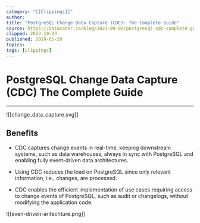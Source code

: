```yaml
---
category: "[[Clippings]]"
author: 
title: "PostgreSQL Change Data Capture (CDC): The Complete Guide"
source: https://datacater.io/blog/2021-09-02/postgresql-cdc-complete-guide.html
clipped: 2023-10-23
published: 2019-05-20
topics: 
tags: [clippings]
---
```

# PostgreSQL Change Data Capture (CDC) The Complete Guide
___


![[change_data_capture.svg]]
## Benefits

- CDC captures change events in real-time, keeping downstream systems, such as data warehouses, always in sync with PostgreSQL and enabling fully event-driven data architectures.

- Using CDC reduces the load on PostgreSQL since only relevant information, i.e., changes, are processed.

- CDC enables the efficient implementation of use cases requiring access to change events of PostgreSQL, such as audit or changelogs, without modifying the application code.

![[even-driven-aritechture.png]]